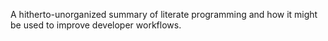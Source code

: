A hitherto-unorganized summary of literate programming and how it might be used to improve developer workflows.
